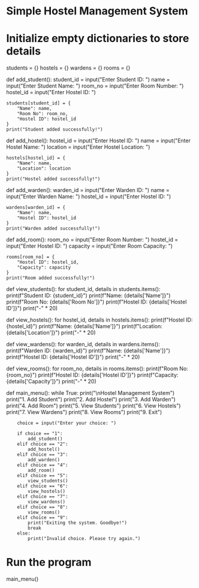 # Simple Hostel Management System

# Initialize empty dictionaries to store details
students = {}
hostels = {}
wardens = {}
rooms = {}

def add_student():
    student_id = input("Enter Student ID: ")
    name = input("Enter Student Name: ")
    room_no = input("Enter Room Number: ")
    hostel_id = input("Enter Hostel ID: ")

    students[student_id] = {
        "Name": name,
        "Room No": room_no,
        "Hostel ID": hostel_id
    }
    print("Student added successfully!")

def add_hostel():
    hostel_id = input("Enter Hostel ID: ")
    name = input("Enter Hostel Name: ")
    location = input("Enter Hostel Location: ")

    hostels[hostel_id] = {
        "Name": name,
        "Location": location
    }
    print("Hostel added successfully!")

def add_warden():
    warden_id = input("Enter Warden ID: ")
    name = input("Enter Warden Name: ")
    hostel_id = input("Enter Hostel ID: ")

    wardens[warden_id] = {
        "Name": name,
        "Hostel ID": hostel_id
    }
    print("Warden added successfully!")

def add_room():
    room_no = input("Enter Room Number: ")
    hostel_id = input("Enter Hostel ID: ")
    capacity = input("Enter Room Capacity: ")

    rooms[room_no] = {
        "Hostel ID": hostel_id,
        "Capacity": capacity
    }
    print("Room added successfully!")

def view_students():
    for student_id, details in students.items():
        print(f"Student ID: {student_id}")
        print(f"Name: {details['Name']}")
        print(f"Room No: {details['Room No']}")
        print(f"Hostel ID: {details['Hostel ID']}")
        print("-" * 20)

def view_hostels():
    for hostel_id, details in hostels.items():
        print(f"Hostel ID: {hostel_id}")
        print(f"Name: {details['Name']}")
        print(f"Location: {details['Location']}")
        print("-" * 20)

def view_wardens():
    for warden_id, details in wardens.items():
        print(f"Warden ID: {warden_id}")
        print(f"Name: {details['Name']}")
        print(f"Hostel ID: {details['Hostel ID']}")
        print("-" * 20)

def view_rooms():
    for room_no, details in rooms.items():
        print(f"Room No: {room_no}")
        print(f"Hostel ID: {details['Hostel ID']}")
        print(f"Capacity: {details['Capacity']}")
        print("-" * 20)

def main_menu():
    while True:
        print("\nHostel Management System")
        print("1. Add Student")
        print("2. Add Hostel")
        print("3. Add Warden")
        print("4. Add Room")
        print("5. View Students")
        print("6. View Hostels")
        print("7. View Wardens")
        print("8. View Rooms")
        print("9. Exit")

        choice = input("Enter your choice: ")

        if choice == "1":
            add_student()
        elif choice == "2":
            add_hostel()
        elif choice == "3":
            add_warden()
        elif choice == "4":
            add_room()
        elif choice == "5":
            view_students()
        elif choice == "6":
            view_hostels()
        elif choice == "7":
            view_wardens()
        elif choice == "8":
            view_rooms()
        elif choice == "9":
            print("Exiting the system. Goodbye!")
            break
        else:
            print("Invalid choice. Please try again.")

# Run the program
main_menu()
